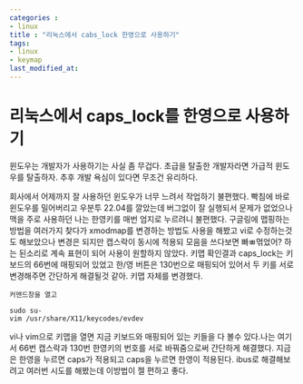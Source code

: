 ```yaml
---
categories : 
- linux
title : "리눅스에서 cabs_lock 한영으로 사용하기"
tags:
- linux
- keymap
last_modified_at:
---
```



# 리눅스에서 caps_lock를 한영으로 사용하기

윈도우는 개발자가 사용하기는 사실 좀 무겁다.
초급을 탈출한 개발자라면 가급적 윈도우를 탈출하자. 추후 개발 욕심이 있다면 무조건 유리하다.

회사에서 어제까지 잘 사용하던 윈도우가 너무 느려서 작업하기 불편했다. 빡침에 바로 윈도우를 밀어버리고 우분투 22.04를 깔았는데 버그없이 잘 실행되서 문제가 없었으나 
맥을 주로 사용하던 나는 한영키를 매번 엄지로 누르려니 불편했다.
구글링에 맵핑하는 방법을 여러가지 찾다가 xmodmap를 변경하는 방법도 사용을 해봤고 vi로 수정하는것도 해보았으나 변경은 되지만 캡스락이 동시에 적용되 모음을 쓰다보면 빠ㅃ먺었어? 하는 된소리로 계속 표현이 되어 사용이 원할하지 않았다.
키맵 확인결과 caps_lock는 키보드의 66번에 매핑되어 있었고 한/영 버튼은 130번으로 매핑되어 있어서 두 키를 서로 변경해주면 간단하게 해결될것 같아. 키맵 자체를 변경했다.

```shell
커맨드창을 열고

sudo su-
vim /usr/share/X11/keycodes/evdev
```

vi나 vim으로 키맵을 열면 지금 키보드와 매핑되어 있는 키들을 다 볼수 있다.나는 여기서 66번 캡스락과 130번 한영키의 번호를 서로 바꿔줌으로써 간단하게 해결했다. 
지금은 한영을 누르면 caps가 적용되고 caps을 누르면 한영이 적용된다.
ibus로 해결해보려고 여러번 시도를 해봤는데 이방법이 젤 편하고 좋다.
